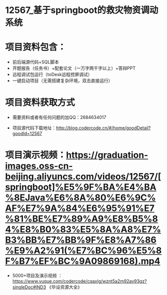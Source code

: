 #   12567_基于springboot的救灾物资调动系统

#   项目资料包含：
*    前后端源代码+SQL脚本
*    开题报告（任务书）+配套论文（一万字两千字以上）+答辩PPT
*   远程调试包运行（toDesk远程控屏调试）
*   一键启动项目（无需搭建复杂环境，双击直接运行）


#   项目资料获取方式
*   需要资料或者有任何问题的加QQ：2684634017

*   项目源代码下载地址：http://blog.codercode.cn/#/home/goodDetail?goodId=12567

#  项目演示视频：https://graduation-images.oss-cn-beijing.aliyuncs.com/videos/12567/[springboot]%E5%9F%BA%E4%BA%8EJava%E6%8A%80%E6%9C%AF%E7%9A%84%E6%95%91%E7%81%BE%E7%89%A9%E8%B5%84%E8%B0%83%E5%8A%A8%E7%B3%BB%E7%BB%9F%E8%A7%86%E9%A2%91(%E7%BC%96%E5%8F%B7%EF%BC%9A09869168).mp4

*  5000+项目及演示视频 ：https://www.yuque.com/codercode/cqaxlg/wznt5a2m92ay93gz?singleDoc#lND3 《毕设资源大全》
